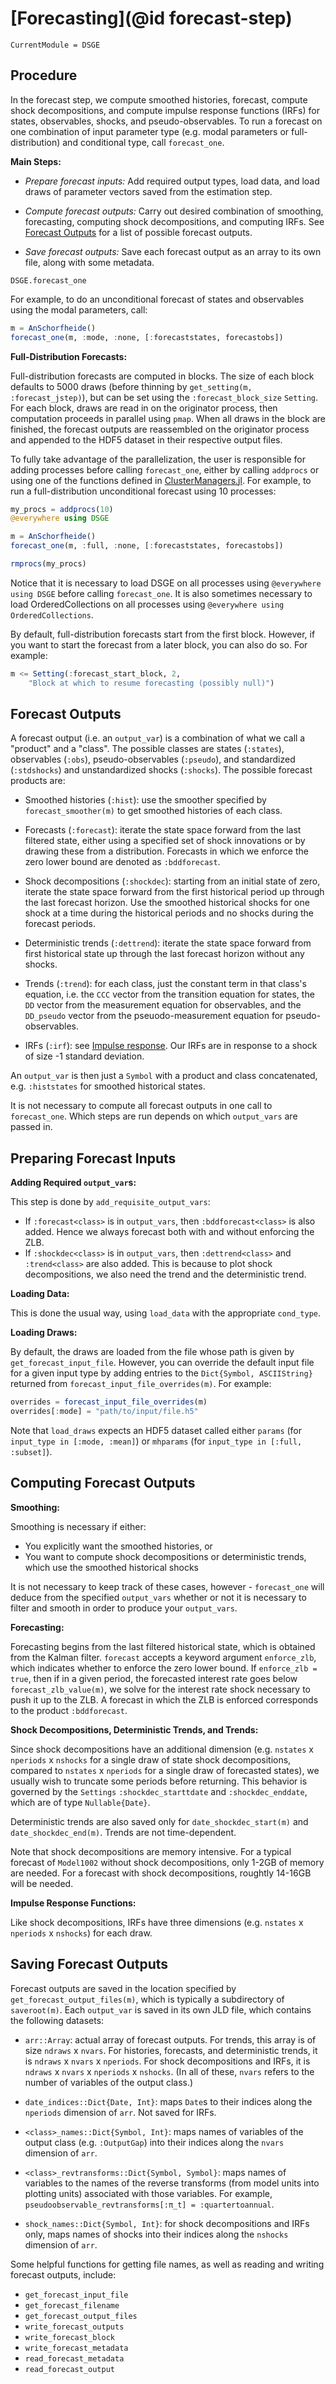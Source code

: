# [Forecasting](@id forecast-step)

```@meta
CurrentModule = DSGE
```

## Procedure

In the forecast step, we compute smoothed histories, forecast, compute shock
decompositions, and compute impulse response functions (IRFs) for states,
observables, shocks, and pseudo-observables. To run a forecast on one
combination of input parameter type (e.g. modal parameters or full-distribution)
and conditional type, call `forecast_one`.

**Main Steps:**

- *Prepare forecast inputs:* Add required output types, load data, and load
  draws of parameter vectors saved from the estimation step.

- *Compute forecast outputs:* Carry out desired combination of smoothing,
  forecasting, computing shock decompositions, and computing IRFs. See
  [Forecast Outputs](@ref) for a list of possible forecast
  outputs.

- *Save forecast outputs:* Save each forecast output as an array to its own
  file, along with some metadata.

```@docs
DSGE.forecast_one
```

For example, to do an unconditional forecast of states and observables using the
modal parameters, call:

```julia
m = AnSchorfheide()
forecast_one(m, :mode, :none, [:forecaststates, forecastobs])
```

**Full-Distribution Forecasts:**

Full-distribution forecasts are computed in blocks. The size of each block
defaults to 5000 draws (before thinning by `get_setting(m, :forecast_jstep)`),
but can be set using the `:forecast_block_size` `Setting`. For each block, draws
are read in on the originator process, then computation proceeds in parallel
using `pmap`. When all draws in the block are finished, the forecast outputs are
reassembled on the originator process and appended to the HDF5 dataset in their
respective output files.

To fully take advantage of the parallelization, the user is responsible for
adding processes before calling `forecast_one`, either by calling `addprocs` or
using one of the functions defined in
[ClusterManagers.jl](https://github.com/JuliaParallel/ClusterManagers.jl). For
example, to run a full-distribution unconditional forecast using 10 processes:

```julia
my_procs = addprocs(10)
@everywhere using DSGE

m = AnSchorfheide()
forecast_one(m, :full, :none, [:forecaststates, forecastobs])

rmprocs(my_procs)
```

Notice that it is necessary to load DSGE on all processes using
`@everywhere using DSGE` before calling `forecast_one`. It is
also sometimes necessary to load OrderedCollections on all processes
using `@everywhere using OrderedCollections`.

By default, full-distribution forecasts start from the first block. However, if
you want to start the forecast from a later block, you can also do so. For
example:

``` julia
m <= Setting(:forecast_start_block, 2,
    "Block at which to resume forecasting (possibly null)")
```

## Forecast Outputs

A forecast output (i.e. an `output_var`) is a combination of what we call a
"product" and a "class". The possible classes are states (`:states`), observables
(`:obs`), pseudo-observables (`:pseudo`), and standardized (`:stdshocks`) and
unstandardized shocks (`:shocks`). The possible forecast products are:

- Smoothed histories (`:hist`): use the smoother specified by
  `forecast_smoother(m)` to get smoothed histories of each class.

- Forecasts (`:forecast`): iterate the state space forward from the last
  filtered state, either using a specified set of shock innovations or by
  drawing these from a distribution. Forecasts in which we enforce the zero
  lower bound are denoted as `:bddforecast`.

- Shock decompositions (`:shockdec`): starting from an initial state of zero,
  iterate the state space forward from the first historical period up through
  the last forecast horizon. Use the smoothed historical shocks for one shock at
  a time during the historical periods and no shocks during the forecast
  periods.

- Deterministic trends (`:dettrend`): iterate the state space forward from first
  historical state up through the last forecast horizon without any shocks.

- Trends (`:trend`): for each class, just the constant term in that class's
  equation, i.e. the `CCC` vector from the transition equation for states, the
  `DD` vector from the measurement equation for observables, and the `DD_pseudo`
  vector from the pseuodo-measurement equation for pseudo-observables.

- IRFs (`:irf`): see
  [Impulse response](https://en.wikipedia.org/wiki/Impulse_response). Our IRFs are
  in response to a shock of size -1 standard deviation.

An `output_var` is then just a `Symbol` with a product and class concatenated,
e.g. `:histstates` for smoothed historical states.

It is not necessary to compute all forecast outputs in one call to
`forecast_one`. Which steps are run depends on which `output_vars` are passed
in.


## Preparing Forecast Inputs

**Adding Required `output_var`s:**

This step is done by `add_requisite_output_vars`:

- If `:forecast<class>` is in `output_vars`, then `:bddforecast<class>` is also
  added. Hence we always forecast both with and without enforcing the ZLB.
- If `:shockdec<class>` is in `output_vars`, then `:dettrend<class>` and
  `:trend<class>` are also added. This is because to plot shock decompositions,
  we also need the trend and the deterministic trend.

**Loading Data:**

This is done the usual way, using `load_data` with the appropriate `cond_type`.

**Loading Draws:**

By default, the draws are loaded from the file whose path is given by
`get_forecast_input_file`. However, you can override the default input file for
a given input type by adding entries to the `Dict{Symbol, ASCIIString}` returned
from `forecast_input_file_overrides(m)`. For example:

```julia
overrides = forecast_input_file_overrides(m)
overrides[:mode] = "path/to/input/file.h5"
```

Note that `load_draws` expects an HDF5 dataset called either `params` (for
`input_type in [:mode, :mean]`) or `mhparams` (for `input_type in [:full, :subset]`).


## Computing Forecast Outputs

**Smoothing:**

Smoothing is necessary if either:

- You explicitly want the smoothed histories, or
- You want to compute shock decompositions or deterministic trends, which use
  the smoothed historical shocks

It is not necessary to keep track of these cases, however - `forecast_one` will
deduce from the specified `output_vars` whether or not it is necessary to filter
and smooth in order to produce your `output_vars`.

**Forecasting:**

Forecasting begins from the last filtered historical state, which is obtained
from the Kalman filter. `forecast` accepts a keyword argument `enforce_zlb`,
which indicates whether to enforce the zero lower bound. If `enforce_zlb =
true`, then if in a given period, the forecasted interest rate goes below
`forecast_zlb_value(m)`, we solve for the interest rate shock necessary to push
it up to the ZLB. A forecast in which the ZLB is enforced corresponds to the
product `:bddforecast`.

**Shock Decompositions, Deterministic Trends, and Trends:**

Since shock decompositions have an additional dimension (e.g. `nstates` x
`nperiods` x `nshocks` for a single draw of state shock decompositions, compared
to `nstates` x `nperiods` for a single draw of forecasted states), we usually
wish to truncate some periods before returning. This behavior is governed by the
`Settings` `:shockdec_starttdate` and `:shockdec_enddate`, which are of type
`Nullable{Date}`.

Deterministic trends are also saved only for `date_shockdec_start(m)` and
`date_shockdec_end(m)`. Trends are not time-dependent.

Note that shock decompositions are memory intensive. For a typical forecast
of `Model1002` without shock decompositions, only 1-2GB of memory are needed.
For a forecast with shock decompositions, roughtly 14-16GB will be needed.

**Impulse Response Functions:**

Like shock decompositions, IRFs have three dimensions (e.g. `nstates` x
`nperiods` x `nshocks`) for each draw.


## Saving Forecast Outputs

Forecast outputs are saved in the location specified by
`get_forecast_output_files(m)`, which is typically a subdirectory of
`saveroot(m)`. Each `output_var` is saved in its own JLD file, which contains
the following datasets:

- `arr::Array`: actual array of forecast outputs. For trends, this array is of
  size `ndraws` x `nvars`. For histories, forecasts, and deterministic trends,
  it is `ndraws` x `nvars` x `nperiods`. For shock decompositions and IRFs, it
  is `ndraws` x `nvars` x `nperiods` x `nshocks`. (In all of these, `nvars`
  refers to the number of variables of the output class.)

- `date_indices::Dict{Date, Int}`: maps `Date`s to their indices along the
  `nperiods` dimension of `arr`. Not saved for IRFs.

- `<class>_names::Dict{Symbol, Int}`: maps names of variables of the output
  class (e.g. `:OutputGap`) into their indices along the `nvars` dimension of
  `arr`.

- `<class>_revtransforms::Dict{Symbol, Symbol}`: maps names of variables to the
  names of the reverse transforms (from model units into plotting units)
  associated with those variables. For example,
  `pseudoobservable_revtransforms[:π_t] = :quartertoannual`.

- `shock_names::Dict{Symbol, Int}`: for shock decompositions and IRFs only, maps
  names of shocks into their indices along the `nshocks` dimension of `arr`.

Some helpful functions for getting file names, as well as reading and writing
forecast outputs, include:

- `get_forecast_input_file`
- `get_forecast_filename`
- `get_forecast_output_files`
- `write_forecast_outputs`
- `write_forecast_block`
- `write_forecast_metadata`
- `read_forecast_metadata`
- `read_forecast_output`
